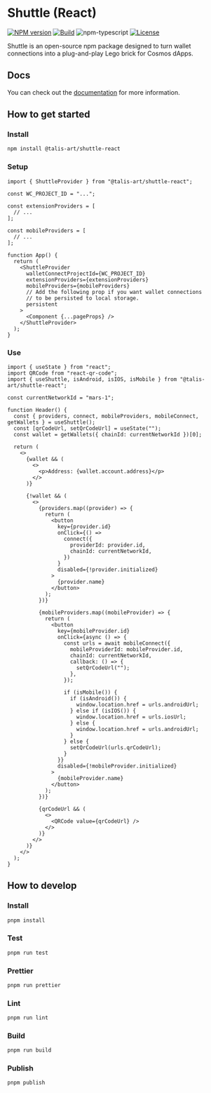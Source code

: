 # Shuttle (React)

[![NPM version][npm-image]][npm-url]
[![Build][github-build]][github-build-url]
![npm-typescript]
[![License][github-license]][github-license-url]

Shuttle is an open-source npm package designed to turn wallet connections into a plug-and-play Lego brick for Cosmos dApps.

## Docs

You can check out the [documentation](https://shuttle.delphilabs.io/) for more information.

## How to get started

### Install

```bash
npm install @talis-art/shuttle-react
```

### Setup

```tsx
import { ShuttleProvider } from "@talis-art/shuttle-react";

const WC_PROJECT_ID = "...";

const extensionProviders = [
  // ...
];

const mobileProviders = [
  // ...
];

function App() {
  return (
    <ShuttleProvider
      walletConnectProjectId={WC_PROJECT_ID}
      extensionProviders={extensionProviders}
      mobileProviders={mobileProviders}
      // Add the following prop if you want wallet connections
      // to be persisted to local storage.
      persistent
    >
      <Component {...pageProps} />
    </ShuttleProvider>
  );
}
```

### Use

```tsx
import { useState } from "react";
import QRCode from "react-qr-code";
import { useShuttle, isAndroid, isIOS, isMobile } from "@talis-art/shuttle-react";

const currentNetworkId = "mars-1";

function Header() {
  const { providers, connect, mobileProviders, mobileConnect, getWallets } = useShuttle();
  const [qrCodeUrl, setQrCodeUrl] = useState("");
  const wallet = getWallets({ chainId: currentNetworkId })[0];

  return (
    <>
      {wallet && (
        <>
          <p>Address: {wallet.account.address}</p>
        </>
      )}

      {!wallet && (
        <>
          {providers.map((provider) => {
            return (
              <button
                key={provider.id}
                onClick={() =>
                  connect({
                    providerId: provider.id,
                    chainId: currentNetworkId,
                  })
                }
                disabled={!provider.initialized}
              >
                {provider.name}
              </button>
            );
          })}

          {mobileProviders.map((mobileProvider) => {
            return (
              <button
                key={mobileProvider.id}
                onClick={async () => {
                  const urls = await mobileConnect({
                    mobileProviderId: mobileProvider.id,
                    chainId: currentNetworkId,
                    callback: () => {
                      setQrCodeUrl("");
                    },
                  });

                  if (isMobile()) {
                    if (isAndroid()) {
                      window.location.href = urls.androidUrl;
                    } else if (isIOS()) {
                      window.location.href = urls.iosUrl;
                    } else {
                      window.location.href = urls.androidUrl;
                    }
                  } else {
                    setQrCodeUrl(urls.qrCodeUrl);
                  }
                }}
                disabled={!mobileProvider.initialized}
              >
                {mobileProvider.name}
              </button>
            );
          })}

          {qrCodeUrl && (
            <>
              <QRCode value={qrCodeUrl} />
            </>
          )}
        </>
      )}
    </>
  );
}
```

## How to develop

### Install

```bash
pnpm install
```

### Test

```bash
pnpm run test
```

### Prettier

```bash
pnpm run prettier
```

### Lint

```bash
pnpm run lint
```

### Build

```bash
pnpm run build
```

### Publish

```bash
pnpm publish
```

[npm-url]: https://www.npmjs.com/package/@talis-art/shuttle-react
[npm-image]: https://img.shields.io/npm/v/@talis-art/shuttle-react
[npm-typescript]: https://img.shields.io/npm/types/@talis-art/shuttle-react
[github-license]: https://img.shields.io/github/license/delphi-labs/shuttle
[github-license-url]: https://github.com/delphi-labs/shuttle/blob/main/LICENSE
[github-build]: https://github.com/delphi-labs/shuttle/actions/workflows/publish.yml/badge.svg
[github-build-url]: https://github.com/delphi-labs/shuttle/actions/workflows/publish.yml
